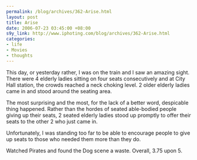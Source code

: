 ```yaml
--- 
permalink: /blog/archives/362-Arise.html
layout: post
title: Arise
date: 2006-07-23 03:45:00 +08:00
s9y_link: http://www.iphoting.com/blog/archives/362-Arise.html
categories: 
- life
- Movies
- thoughts
---
```

<p class="whiteline"><p>This day, or yesterday rather, I was on the train and I saw an amazing sight. There were 4 elderly ladies sitting on four seats consecutively and at City Hall station, the crowds reached a neck choking level. 2 older elderly ladies came in and stood around the seating area.</p>
</p><p class="whiteline"><p>The most surprising and the most, for the lack of a better word, despicable thing happened. Rather than the hordes of seated able-bodied people giving up their seats, 2 seated elderly ladies stood up promptly to offer their seats to the other 2 who just came in.</p>
</p><p class="whiteline"><p>Unfortunately, I was standing too far to be able to encourage people to give up seats to those who needed them more than they do.</p>
</p><p class="break"><p>Watched Pirates and found the Dog scene a waste. Overall, 3.75 upon 5.</p></p>
